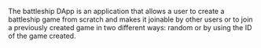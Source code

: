 The battleship DApp is an application that allows a user to create a battleship game from scratch and makes it joinable by other users or to join a previously created game in two different ways: random or by using the ID of the game created.
